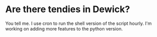 Are there tendies in Dewick?
============================

You tell me. I use cron to run the shell version of the script hourly. I'm
working on adding more features to the python version.

